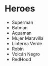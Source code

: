 # Heroes

* Superman
* Batman
* Aquaman
* Mujer Maravilla
* Linterna Verde
* Robin
* Volcán Negro
* RedHood
